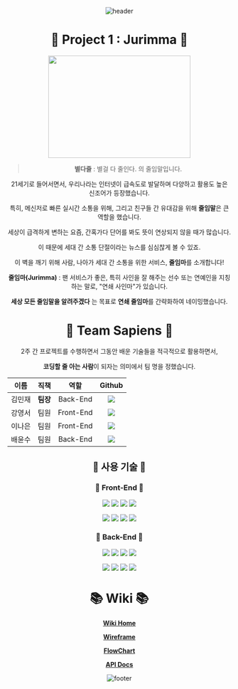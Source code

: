 <div align="center">
  
![header](https://capsule-render.vercel.app/api?type=waving&color=timeGradient&height=200&section=header&text=안녕하세요!%20Jurimma입니다!%20만반잘부~%20🙌&fontSize=36&fontAlign=50&fontAlignY=40)

# 🏇 Project 1 : Jurimma 🏇

<img src="https://cdn.discordapp.com/attachments/878131777485565993/882832763852558366/jurimma_logo_sigcol_circle.png" width=320 height=230>

> **별다줄** : 별걸 다 줄인다. 의 줄임말입니다.

21세기로 들어서면서, 우리나라는 인터넷이 급속도로 발달하며 다양하고 활용도 높은 신조어가 등장했습니다.

특히, 메신저로 빠른 실시간 소통을 위해, 그리고 친구들 간 유대감을 위해 **줄임말**은 큰 역할을 했습니다.

세상이 급격하게 변하는 요즘, 간혹가다 단어를 봐도 뜻이 연상되지 않을 때가 많습니다.

이 때문에 세대 간 소통 단절이라는 뉴스를 심심찮게 볼 수 있죠.

이 벽을 깨기 위해 사람, 나아가 세대 간 소통을 위한 서비스, **줄임마**를 소개합니다!

**줄임마(Jurimma)** : 팬 서비스가 좋은, 특히 사인을 잘 해주는 선수 또는 연예인을 지칭하는 말로, "연쇄 사인마"가 있습니다.

**세상 모든 줄임말을 알려주겠다** 는 목표로 **연쇄 줄임마**를 간략화하여 네이밍했습니다.

# 👫 Team Sapiens 👫

2주 간 프로젝트를 수행하면서 그동안 배운 기술들을 적극적으로 활용하면서,

**코딩할 줄 아는 사람**이 되자는 의미에서 팀 명을 정했습니다.

|  이름  |   직책   |   역할    |                                                                                                  Github                                                                                                   |
| :----: | :------: | :-------: | :-------------------------------------------------------------------------------------------------------------------------------------------------------------------------------------------------------: |
| 김민재 | **팀장** | Back-End  |        <a href="https://github.com/minjman2659"><img src="https://img.shields.io/badge/minjman2659-181717?style=flat-square&logo=github&logoColor=white&link=https://github.com/minjman2659"/></a>        |
| 강영서 |   팀원   | Front-End | <a href="https://github.com/Youngseo-kangg"><img src="https://img.shields.io/badge/Youngseo%2D%2Dkangg-EA4AAA?style=flat-square&logo=github&logoColor=white&link=https://github.com/Youngseo-kangg"/></a> |
| 이나은 |   팀원   | Front-End |    <a href="https://github.com/Lee-Na-eun"><img src="https://img.shields.io/badge/Lee%2D%2DNa%2D%2Deun-F5792A?style=flat-square&logo=github&logoColor=white&link=https://github.com/Lee-Na-eun"/></a>     |
| 배윤수 |   팀원   | Back-End  |            <a href="https://github.com/mniYUNSU"><img src="https://img.shields.io/badge/mniYUNSU-512BD4?style=flat-square&logo=github&logoColor=white&link=https://github.com/mniYUNSU"/></a>             |

## 🔧 사용 기술 🔧

### 🙉 Front-End 🙉

<img src="https://img.shields.io/badge/HTML-E34F26?style=flat-square&logo=html5&logoColor=white"/></a>
<img src="https://img.shields.io/badge/CSS-1572B6?style=flat-square&logo=css3&logoColor=white"/></a>
<img src="https://img.shields.io/badge/Styled Components-DB7093?style=flat-square&logo=styled-components&logoColor=white"/></a>
<img src="https://img.shields.io/badge/Javascript-F36D00?style=flat-square&logo=JavaScript&logoColor=white"/></a>

<img src="https://img.shields.io/badge/React-0088CC?style=flat-square&logo=react&logoColor=white"/></a>
<img src="https://img.shields.io/badge/React Router-CA4245?style=flat-square&logo=react router&logoColor=white"/></a>
<img src="https://img.shields.io/badge/Axios-0088CC?style=flat-square&logo=node.js&logoColor=white"/></a>
<img src="https://img.shields.io/badge/React Kakao Login-FFCD00?style=flat-square&logo=Kakao&logoColor=white"/></a>

### 🙈 Back-End 🙈

<img src="https://img.shields.io/badge/Node.js-339933?style=flat-square&logo=node.js&logoColor=white"/></a>
<img src="https://img.shields.io/badge/MySQL-4479A1?style=flat-square&logo=mysql&logoColor=white"/></a>
<img src="https://img.shields.io/badge/Express-000000?style=flat-square&logo=express&logoColor=white"/></a>
<img src="https://img.shields.io/badge/Sequelize-52B0E7?style=flat-square&logo=Sequelize&logoColor=white"/></a>

<img src="https://img.shields.io/badge/CookieParser-339999?style=flat-square&logo=node.js&logoColor=white"/></a>
<img src="https://img.shields.io/badge/JWT-000000?style=flat-square&logo=json web tokens&logoColor=white"/></a>
<img src="https://img.shields.io/badge/AWS-232F3E?style=flat-square&logo=Amazon AWS&logoColor=white"/></a>
<img src="https://img.shields.io/badge/AES256-003A70?style=flat-square&logo=node.js&logoColor=white"/></a>

# 📚 Wiki 📚

[**Wiki Home**](https://github.com/codestates/Jurimma/wiki)

[**Wireframe**](https://github.com/codestates/Jurimma/wiki/Wireframe)

[**FlowChart**](https://github.com/codestates/Jurimma/wiki/FlowChart)

[**API Docs**](https://github.com/codestates/Jurimma/wiki/API-Docs)

![footer](https://capsule-render.vercel.app/api?type=waving&color=timeGradient&height=170&section=footer&reversal=true&fontSize=26&fontAlign=85&animation=twinkling&fontAlignY=70&text=또%20오세요!)

</div>
